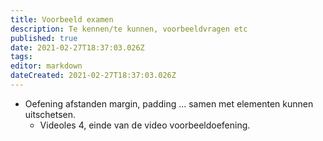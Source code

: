 ```yaml
---
title: Voorbeeld examen
description: Te kennen/te kunnen, voorbeeldvragen etc
published: true
date: 2021-02-27T18:37:03.026Z
tags: 
editor: markdown
dateCreated: 2021-02-27T18:37:03.026Z
---
```


- Oefening afstanden margin, padding ... samen met elementen kunnen uitschetsen.
	- Videoles 4, einde van de video voorbeeldoefening.